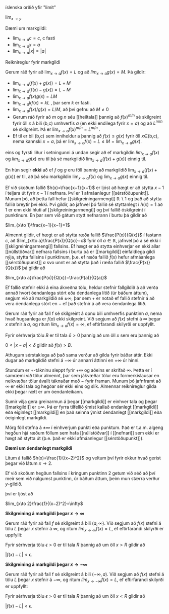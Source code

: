 íslenska orðið yfir "limit" 

$\lim_{x \to y}$

Dæmi um markgildi:

- $\lim_{x \to a} c = c$, c fasti
- $\lim_{x \to a} x = a$
- $\lim_{x \to a} \vert x \vert = \vert a \vert$

Reiknireglur fyrir markgildi

Gerum ráð fyrir að $\lim_{x \to a}f(x)=L$ og að $lim_{x\to a}g(x)=M$. Þá gildir:

-   $\lim_{x\to a}(f(x)+g(x))=L+M$
-   $\lim_{x\to a}(f(x)−g(x))=L−M$
-   $\lim_{x\to a}f(x)g(x)=LM$ 
-   $\lim_{x\to a}kf(x)=kL$ , þar sem $k$ er fasti. 
-   $\lim_{x\to a}f(x)/g(x)=L/M$, að því gefnu að $M\neq0$   
-   Gerum ráð fyrir að $m$ og $n$ séu [[heiltala]] þannig að $f(x)^{m/n}$ sé skilgreint fyrir öll $x$ á bili (b,c) umhverfis $a$ (en ekki endilega fyrir $x=a$) og að $L^{m/n}$ sé skilgreint. Þá er $\lim_{x\to a}f(x)^{m/n}=L^{m/n}$   .
-   Ef til er bil (b,c) sem inniheldur a þannig að $f(x)\leq g(x)$ fyrir öll $x\in$(b,c), nema kannski $x=a$, þá er $\lim_{x\to a}f(x)=L\leq M=\lim_{x\to a}g(x)$.

eins og fyrsti liður í setningunni á undan segir að ef markgildin $lim_{x\to a}f(x)$ og $lim_{x\to a}g(x)$ eru til þá sé markgildið $\lim_{x\to a}(f(x)+g(x))$ einnig til.

En hún segir **ekki** að ef $f$ og $g$ eru föll þannig að markgildið $\lim_{x\to a}(f(x)+g(x))$ er til, að þá séu markgildin $\lim_{x\to a}f(x)$ og $\lim_{x\to a}g(x)$ einnig til.

Ef við skoðum fallið $h(x)=\frac{x−1}{x−1}$ er ljóst að hægt er að stytta $x−1$ í teljara út fyrir $x−1$ í nefnara. Því er $1$ afmáanlegur [[sérstöðupunkt]]. Munum þó, að þetta fall hefur [[skilgreiningarmengi]] $\mathbb{R} ∖{1}$ og það að stytta fallið breytir því ekki. Því gildir, að jafnvel þó fallið sé styttanlegt í $h(x)=1$ að $1$ er enn ekki hluti af [[skilgreiningarmengi]] og því fallið óskilgreint í punktinum. En þar sem við gátum stytt nefnarann í burtu þá gildir að

$lim_{x\to 1}\frac{x−1}{x−1}=1$

Almennt gildir, ef hægt er að stytta ræða fallið $\frac{P(x)}{Q(x)}$ í fastann $c$, að $lim_{x\to a}\frac{P(x)}{Q(x)}=c$ fyrir öll $a\in \mathbb{R}$, jafnvel þó a sé ekki í [[skilgreiningarmengi]] fallsins. Ef hægt er að stytta einhverjar en ekki allar [[núllstöðvar]] nefnara fallsins í burtu þá er [[markgildi]] einfaldlega gildi nýja, stytta fallsins í punktinum, þ.e. ef ræða fallið $f(x)$ hefur afmáanlega [[sérstöðupunkt]] $a$ svo unnt er að stytta það í ræða fallið $\frac{P(x)}{Q(x)}$ þá gildir að

$lim_{x\to a}\frac{P(x)}{Q(x)}=\frac{P(a)}{Q(a)}$

Ef fallið stefnir ekki á eina ákveðna tölu, heldur stefnir fallgildið á að verða annað hvort óendanlega stórt eða óendanlega lítið (úr báðum áttum), segjum við að markgildið sé $\pm \infty$, þar sem $+$ er notað ef fallið stefnir á að vera óendanlega stórt en $−$ ef það stefnir á að vera óendanlega lítið.

Gerum ráð fyrir að fall f sé skilgreint á opnu bili umhverfis punktinn $a$, nema hvað hugsanlega er $f(a)$ ekki skilgreint. Við segjum að $f(x)$ stefni á $\infty$ þegar $x$ stefnir á $a$, og ritum $lim_{x\to a}f(x)=\infty$, ef eftirfarandi skilyrði er uppfyllt.

Fyrir sérhverja tölu $B$ er til tala $δ>0$ þannig að um öll $x$ sem eru þannig að

$0<|x−a|<δ$ gildir að $f(x)>B$.

Athugum sérstaklega að það sama verður að gilda fyrir báðar áttir. Ekki dugar að markgildið stefni á $−∞$ úr annarri áttinni en $+∞$ úr hinni.

Stundum er $+$-tákninu sleppt fyrir $+∞$ og aðeins er skrifað $∞$. Þetta er í samræmi við tölur almennt, þar sem jákvæðar tölur eru formerkislausar en neikvæðar tölur ávallt táknaðar með $−$ fyrir framan. Munum þó jafnframt að $∞$ er ekki tala og hegðar sér ekki eins og slík. Almennar reiknireglur gilda ekki þegar rætt er um óendanleikann.

Sumir vilja gera greinarmun á þegar [[markgildi]] er einhver tala og þegar [[markgildi]] er $±∞$. Þá er fyrra tilfellið ýmist kallað endanlegt [[markgildi]] eða eiginlegt [[markgildi]] en það seinna ýmist óendanlegt [[markgildi]] eða óeiginlegt markgildi.

Mörg föll stefna á $±∞$ í einhverjum punkti eða punktum. Það er t.a.m. algeng hegðun hjá ræðum föllum sem hafa [[núllstöðvar]] í [[nefnari]] sem ekki er hægt að stytta út (þ.e. það er ekki afmáanlegur [[sérstöðupunkt]]).

**Dæmi um óendanlegt markgildi**

Lítum á fallið $h(x)=\frac{1}{(x−2)^2}$ og veltum því fyrir okkur hvað gerist þegar við látum $x\to 2$.

Ef við skoðum hegðun fallsins í kringum punktinn $2$ getum við séð að því meir sem við nálgumst punktinn, úr báðum áttum, þeim mun stærra verður $y$-gildið.

því er ljóst að

$lim_{x\to 2}\frac{1}{(x−2)^2}=\infty$

**Skilgreining á markgildi þegar $x\rightarrow \infty$**

Gerum ráð fyrir að fall $f$ sé skilgreint á bili $(a,∞)$. Við segjum að $f(x)$ stefni á tölu $L$ þegar $x$ stefnir á $∞$, og ritum $lim_{x\to ∞}f(x)=L$, ef eftirfarandi skilyrði er uppfyllt:

Fyrir sérhverja tölu $\epsilon>0$ er til tala $R$ þannig að um öll $x>R$ gildir að

$|f(x)−L|<ϵ$.

**Skilgreining á markgildi þegar $x \rightarrow -\infty$**

Gerum ráð fyrir að fall f sé skilgreint á bili $(−∞,a)$. Við segjum að $f(x)$ stefni á tölu $L$ þegar $x$ stefnir á $−∞$, og ritum $lim_{x\to −∞}f(x)=L$, ef eftirfarandi skilyrði er uppfyllt:

Fyrir sérhverja tölu $ϵ>0$ er til tala $R$ þannig að um öll $x<R$ gildir að

$|f(x)−L|<ϵ$.